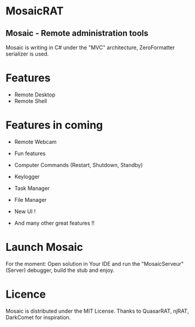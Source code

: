 # MosaicRAT

## Mosaic - Remote administration tools

Mosaic is writing in C# under the "MVC" architecture, ZeroFormatter serializer is used.

# Features

* Remote Desktop
* Remote Shell

# Features in coming

* Remote Webcam
* Fun features
* Computer Commands (Restart, Shutdown, Standby)
* Keylogger
* Task Manager
* File Manager

* New UI !
* And many other great features !!

# Launch Mosaic

For the moment: Open solution in Your IDE and run the "MosaicServeur"(Server) debugger, build the stub and enjoy.

# Licence

Mosaic is distributed under the MIT License. Thanks to QuasarRAT, njRAT, DarkComet for inspiration.
